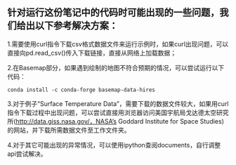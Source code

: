 ## 针对运行这份笔记中的代码时可能出现的一些问题，我们给出以下参考解决方案：

1.需要使用curl指令下载csv格式数据文件来运行示例时，如果curl出现问题，可以直接向pd.read_csv()传入下载链接，直接从网络上加载数据；

2.在Basemap部分，如果遇到绘制的地图不符合预期的情况，可以尝试运行以下代码：

```
conda install -c conda-forge basemap-data-hires
```

3.对于例子“Surface Temperature Data”，需要下载的数据文件较大，如果用curl指令下载过程中出现问题，可以尝试直接用浏览器访问美国宇航局戈达德太空研究所(http://data.giss.nasa.gov/，NASA’s Goddard Institute for Space Studies)的网站，并下载所需数据文件至工作文件夹。

4.对于其它可能出现的异常情况，可以使用ipython查阅documents，自行调整api尝试解决。

